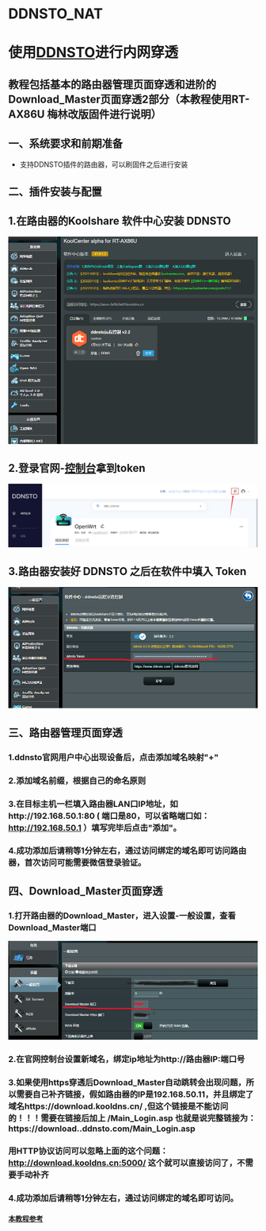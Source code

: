 # DDNSTO_NAT
# 使用[DDNSTO](https://www.ddnsto.com/)进行内网穿透


## 教程包括基本的路由器管理页面穿透和进阶的Download_Master页面穿透2部分（本教程使用RT-AX86U 梅林改版固件进行说明）

## 一、系统要求和前期准备
- 支持DDNSTO插件的路由器，可以刷固件之后进行安装


## 二、插件安装与配置
## 1.在路由器的Koolshare 软件中心安装 DDNSTO
![](https://github.com/sheldonl3/Playing-strategy/blob/master/DDNSTO_NAT/ddnsto_install.png)
## 2.登录官网-[控制台](https://www.ddnsto.com/app/#/devices)拿到token
![](https://github.com/sheldonl3/Playing-strategy/blob/master/DDNSTO_NAT/token.png)
## 3.路由器安装好 DDNSTO 之后在软件中填入 Token
![](https://github.com/sheldonl3/Playing-strategy/blob/master/DDNSTO_NAT/tian%20token.png)


## 三、路由器管理页面穿透
### 1.ddnsto官网用户中心出现设备后，点击添加域名映射"+"
### 2.添加域名前缀，根据自己的命名原则
### 3.在目标主机一栏填入路由器LAN口IP地址，如http://192.168.50.1:80 ( 端口是80，可以省略端口如：http://192.168.50.1 ）填写完毕后点击"添加"。
### 4.成功添加后请稍等1分钟左右，通过访问绑定的域名即可访问路由器，首次访问可能需要微信登录验证。


## 四、Download_Master页面穿透
### 1.打开路由器的Download_Master，进入设置-一般设置，查看Download_Master端口
![](https://github.com/sheldonl3/Playing-strategy/blob/master/DDNSTO_NAT/dm.png)
### 2.在官网控制台设置新域名，绑定ip地址为http://路由器IP:端口号
### 3.如果使用https穿透后Download_Master自动跳转会出现问题，所以需要自己补齐链接，假如路由器的IP是192.168.50.11，并且绑定了域名https://download.kooldns.cn/ ,但这个链接是不能访问的！！！需要在链接后加上 /Main_Login.asp 也就是说完整链接为：https://download..ddnsto.com/Main_Login.asp
### 用HTTP协议访问可以忽略上面的这个问题：http://download.kooldns.cn:5000/ 这个就可以直接访问了，不需要手动补齐
### 4.成功添加后请稍等1分钟左右，通过访问绑定的域名即可访问。

#### [本教程参考](https://doc.linkease.com/zh/guide/ddnsto/#%E5%AE%89%E8%A3%85%E4%B8%89%E6%AD%A5%E8%B5%B0)
